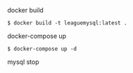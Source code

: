 

docker build

```/bin/bash
$ docker build -t leaguemysql:latest .
```

docker-compose up

```/bin/bash
$ docker-compose up -d 
```

mysql stop

```
```

